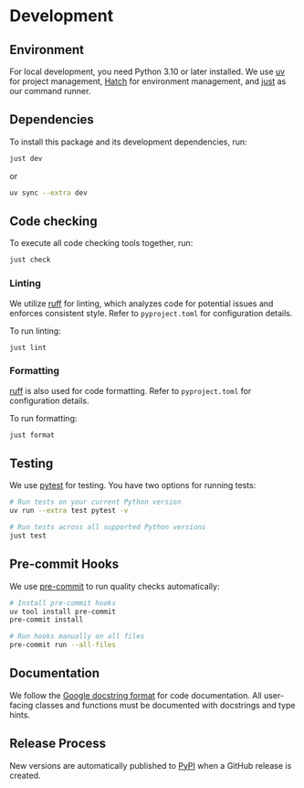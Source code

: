 # Development

## Environment

For local development, you need Python 3.10 or later installed.
We use [uv](https://docs.astral.sh/uv/) for project management, [Hatch](https://hatch.pypa.io/latest/) for environment management, and [just](https://github.com/casey/just) as our command runner.

## Dependencies

To install this package and its development dependencies, run:

```sh
just dev
```

or

```sh
uv sync --extra dev
```

## Code checking

To execute all code checking tools together, run:

```sh
just check
```

### Linting

We utilize [ruff](https://docs.astral.sh/ruff/) for linting, which analyzes code for potential issues and enforces consistent style. Refer to `pyproject.toml` for configuration details.

To run linting:

```sh
just lint
```

### Formatting

[ruff](https://docs.astral.sh/ruff/) is also used for code formatting. Refer to `pyproject.toml` for configuration details.

To run formatting:

```sh
just format
```

## Testing

We use [pytest](https://docs.pytest.org/en/stable/) for testing. You have two options for running tests:

```sh
# Run tests on your current Python version
uv run --extra test pytest -v

# Run tests across all supported Python versions
just test
```

## Pre-commit Hooks

We use [pre-commit](https://pre-commit.com/) to run quality checks automatically:

```sh
# Install pre-commit hooks
uv tool install pre-commit
pre-commit install

# Run hooks manually on all files
pre-commit run --all-files
```

## Documentation

We follow the [Google docstring format](https://sphinxcontrib-napoleon.readthedocs.io/en/latest/example_google.html) for code documentation. All user-facing classes and functions must be documented with docstrings and type hints.

## Release Process

New versions are automatically published to [PyPI](https://pypi.org/project/objinspect/) when a GitHub release is created.
